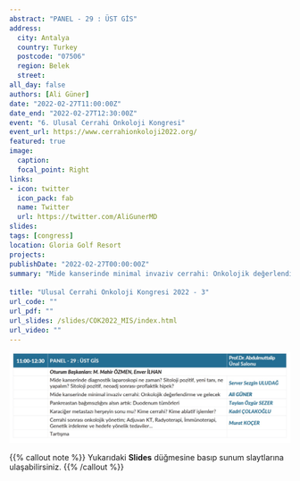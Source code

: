 ```yaml
---
abstract: "PANEL - 29 : ÜST GİS" 
address:
  city: Antalya
  country: Turkey
  postcode: "07506"
  region: Belek
  street: 
all_day: false
authors: [Ali Güner]
date: "2022-02-27T11:00:00Z"
date_end: "2022-02-27T12:30:00Z"
event: "6. Ulusal Cerrahi Onkoloji Kongresi"
event_url: https://www.cerrahionkoloji2022.org/
featured: true
image:
  caption: 
  focal_point: Right
links:
- icon: twitter
  icon_pack: fab
  name: Twitter
  url: https://twitter.com/AliGunerMD
slides:
tags: [congress]
location: Gloria Golf Resort
projects:
publishDate: "2022-02-27T00:00:00Z"
summary: "Mide kanserinde minimal invaziv cerrahi: Onkolojik değerlendirme ve gelecek"

title: "Ulusal Cerrahi Onkoloji Kongresi 2022 - 3"
url_code: ""
url_pdf: ""
url_slides: /slides/COK2022_MIS/index.html
url_video: ""
---
```


![Oturum programı](images/cok_02.jpg)

{{% callout note %}}
Yukarıdaki **Slides** düğmesine basıp sunum slaytlarına ulaşabilirsiniz.
{{% /callout %}}
